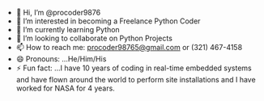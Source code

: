 - 👋 Hi, I’m @procoder9876
- 👀 I’m interested in becoming a Freelance Python Coder
- 🌱 I’m currently learning Python
- 💞️ I’m looking to collaborate on Python Projects
- 📫 How to reach me: procoder98765@gmail.com or (321) 467-4158
- 😄 Pronouns: ...He/Him/His
- ⚡ Fun fact: ...I have 10 years of coding in real-time embedded systems and have flown around the world to perform site installations and I have worked for NASA for 4 years.

<!---
procoder9876/procoder9876 is a ✨ special ✨ repository because its `README.md` (this file) appears on your GitHub profile.
You can click the Preview link to take a look at your changes.
--->
